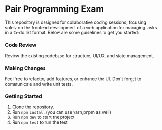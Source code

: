 # Pair Programming Exam

This repository is designed for collaborative coding sessions, focusing solely on the frontend development of a web application for managing tasks in a to-do list format. Below are some guidelines to get you started:

### Code Review

Review the existing codebase for structure, UI/UX, and state management.

### Making Changes

Feel free to refactor, add features, or enhance the UI. Don't forget to communicate and write unit tests.

### Getting Started

1. Clone the repository.
2. Run `npm install` (you can use yarn,pnpm as well)
3. Run `npm dev` to start the project
4. Run `npm test` to run the test
